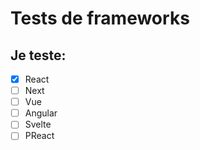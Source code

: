 # Tests de frameworks

## Je teste:
* [X] React
* [ ] Next
* [ ] Vue
* [ ] Angular
* [ ] Svelte
* [ ] PReact
